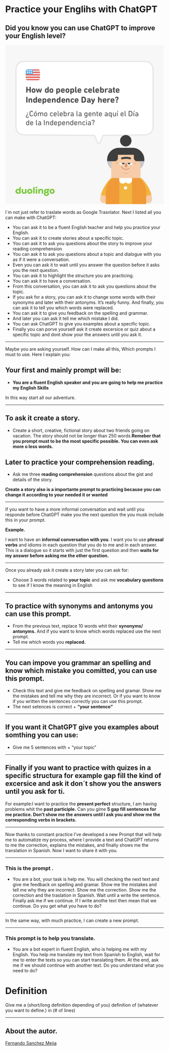 # Practice your Englihs with ChatGPT

## Did you know you can use ChatGPT to improve your English level?

![IndependenceDay1.jpeg](IndependenceDay1.jpeg "Independence Day")

I´m not just refer to traslate words as Google Trasnlator.
Next I listed all you can make with ChatGPT:

- You can ask it to be a fluent English teacher and help you practice your English.
- You can ask it to create stories about a specific topic.
- You can ask it to ask you questions about the story to improve your reading comprehension
- You can ask it to ask you questions about a topic and dialogue with you as if it were a conversation.
- Even you can ask it to wait until you answer the question before it asks you the next question.
- You can ask it to highlight the structure you are practicing.
- You can ask it to have a conversation.
- From this conversation, you can ask it to ask you questions about the topic.
- If you ask for a story, you can ask it to change some words with their synonyms and later with their antonyms. It’s really funny. And finally, you can ask it to tell you which words were replaced.
- You can ask it to give you feedback on the spelling and grammar.
- And later you can ask it tell me which mistake I did.
- You can ask ChatGPT to give you examples about a specific topic.
- Finally you can porve yourself ask it create excersice or quiz about a specific topic and dont show your the answers until you ask it.

---

Maybe you are asking yourself. How can I make all this, Which prompts I must to use.
Here I explain you:

## Your first and mainly prompt will be:

- **You are a fluent English speaker and you are going to help me practice my English Skills**

In this way start all our adventure.

---

## To ask it create a story.
 - Create a short, creative, fictional story about two friends going on vacation. The story should not be longer than 250 words.**Remeber that you prompt must to be the most specific possible. You can even ask more o less words.**

## Later to practice your comprehension reading.
- Ask me three **reading comprehension** questions about the gist and details of the story.

**Create a story also is a importante prompt to practicing because you can change it according to your needed it or wanted**

---

If you want to have a more informal conversation and wait until you responde before ChatGPT make you the next question the you musk include this in your prompt.

**Example.**

I want to have an **informal conversation with you**. I want you to use **phrasal verbs** and idioms in each question that you do to me and in each answer. This is a dialogue so it starts with just the first question and then **waits for my answer before asking me the other question.**

---

Once you already ask it create a story later you can ask for:

- Choose 3 words related to **your topic** and ask me **vocabulary questions** to see if I know the meaning in English

---

## To practice with synonyms and antonyms you can use this prompt.

- From the previous text, replace 10 words whit their **synonyms/ antonyms.**
And if you want to know which words replaced use the next prompt.
- Tell me which words you **replaced.**

---

## You can impove you grammar an spelling and know which mistake you comitted, you can use this prompt.

- Check this text and give me feedback on spelling and gramar. Show me the mistakes and tell me why they are incorrect.
Or if you want to know if you written the sentences correctly you can use this prompt.
- The next setences is correct + **“your sentence”**

---

## If you want it ChatGPT give you examples about somthing you can use:

- Give me 5 sentences with + “your topic”

---

## Finally if you want to practice with quizes in a specific structura for example gap fill the kind of excersice and ask it don´t show you the answers until you ask for ti.

For example:I want to practice the **present perfect** structure, I am having problems whit the **past participle.** Can you gime **5 gap fill sentences for me practice. Don’t show me the answers until I ask you and show me the corresponding verbs in brackets.**

---

Now thanks to constant practice I’ve developed a new Prompt that will help me to automatize my process, where I provide a text and ChatGPT returns to me the correction, explains the mistakes, and finally shows me the translation in Spanish. Now I want to share it with you.

---

### This is the prompt . 

- You are a bot, your task is help me. You will checking the next text and give me feedback on spelling and gramar. Show me the mistakes and tell me why they are incorrect. Show me the correction. Show me the correction and the traslation in Spanish. Wait until a write the sentence. Finally ask me if we continue. If I write anothe text then mean that we continue. Do you get what you have to do?

---

In the same way, with much practice, I can create a new prompt.

---

### This prompt is to help you translate.

- You are a bot expert in fluent English, who is helping me with my English. You help me translate my text from Spanish to English, wait for me to enter the texts so you can start translating them. At the end, ask me if we should continue with another text. Do you understand what you need to do?

# Definition

Give me a (short/long  definition depending of you) definition of (whatever you want to define.) in (# of lines)
  
---

## About the autor.

 <script src="https://platform.linkedin.com/badges/js/profile.js" async defer type="text/javascript"></script>

<div class="badge-base LI-profile-badge" data-locale="es_ES" data-size="large" data-theme="dark" data-type="HORIZONTAL" data-vanity="fernando-sanchez-mejia" data-version="v1"><a class="badge-base__link LI-simple-link" href="https://mx.linkedin.com/in/fernando-sanchez-mejia?trk=profile-badge">Fernando Sanchez Mejia</a></div>


